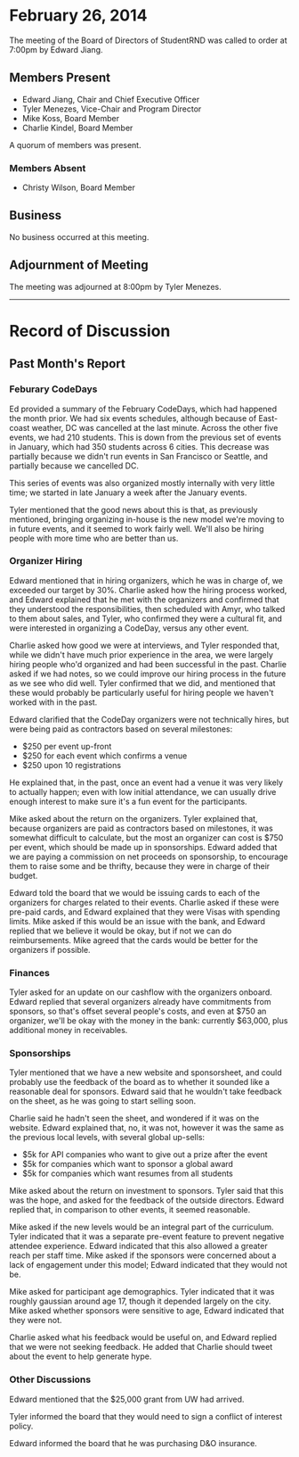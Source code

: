# February 26, 2014

The meeting of the Board of Directors of StudentRND was called to order at 7:00pm by Edward Jiang.

## Members Present

- Edward Jiang, Chair and Chief Executive Officer
- Tyler Menezes, Vice-Chair and Program Director
- Mike Koss, Board Member
- Charlie Kindel, Board Member

A quorum of members was present.

### Members Absent

- Christy Wilson, Board Member

## Business

No business occurred at this meeting.

## Adjournment of Meeting

The meeting was adjourned at 8:00pm by Tyler Menezes.

---- 

# Record of Discussion

## Past Month's Report

### Feburary CodeDays

Ed provided a summary of the February CodeDays, which had happened the month prior. We had six events schedules, although because of East-coast weather, DC was cancelled at the last minute. Across the other five events, we had 210 students. This is down from the previous set of events in January, which had 350 students across 6 cities. This decrease was partially because we didn't run events in San Francisco or Seattle, and partially because we cancelled DC.

This series of events was also organized mostly internally with very little time; we started in late January a week after the January events.

Tyler mentioned that the good news about this is that, as previously mentioned, bringing organizing in-house is the new model we're moving to in future events, and it seemed to work fairly well. We'll also be hiring people with more time who are better than us.

### Organizer Hiring

Edward mentioned that in hiring organizers, which he was in charge of, we exceeded our target by 30%. Charlie asked how the hiring process worked, and Edward explained that he met with the organizers and confirmed that they understood the responsibilities, then scheduled with Amyr, who talked to them about sales, and Tyler, who confirmed they were a cultural fit, and were interested in organizing a CodeDay, versus any other event.

Charlie asked how good we were at interviews, and Tyler responded that, while we didn't have much prior experience in the area, we were largely hiring people who'd organized and had been successful in the past. Charlie asked if we had notes, so we could improve our hiring process in the future as we see who did well. Tyler confirmed that we did, and mentioned that these would probably be particularly useful for hiring people we haven't worked with in the past.

Edward clarified that the CodeDay organizers were not technically hires, but were being paid as contractors based on several milestones:

- $250 per event up-front
- $250 for each event which confirms a venue
- $250 upon 10 registrations

He explained that, in the past, once an event had a venue it was very likely to actually happen; even with low initial attendance, we can usually drive enough interest to make sure it's a fun event for the participants.

Mike asked about the return on the organizers. Tyler explained that, because organizers are paid as contractors based on milestones, it was somewhat difficult to calculate, but the most an organizer can cost is $750 per event, which should be made up in sponsorships. Edward added that we are paying a commission on net proceeds on sponsorship, to encourage them to raise some and be thrifty, because they were in charge of their budget.

Edward told the board that we would be issuing cards to each of the organizers for charges related to their events. Charlie asked if these were pre-paid cards, and Edward explained that they were Visas with spending limits. Mike asked if this would be an issue with the bank, and Edward replied that we believe it would be okay, but if not we can do reimbursements. Mike agreed that the cards would be better for the organizers if possible.

### Finances

Tyler asked for an update on our cashflow with the organizers onboard. Edward replied that several organizers already have commitments from sponsors, so that's offset several people's costs, and even at $750 an organizer, we'll be okay with the money in the bank: currently $63,000, plus additional money in receivables.

### Sponsorships

Tyler mentioned that we have a new website and sponsorsheet, and could probably use the feedback of the board as to whether it sounded like a reasonable deal for sponsors. Edward said that he wouldn't take feedback on the sheet, as he was going to start selling soon.

Charlie said he hadn't seen the sheet, and wondered if it was on the website. Edward explained that, no, it was not, however it was the same as the previous local levels, with several global up-sells:

- $5k for API companies who want to give out a prize after the event
- $5k for companies which want to sponsor a global award
- $5k for companies which want resumes from all students

Mike asked about the return on investment to sponsors. Tyler said that this was the hope, and asked for the feedback of the outside directors. Edward replied that, in comparison to other events, it seemed reasonable.

Mike asked if the new levels would be an integral part of the curriculum. Tyler indicated that it was a separate pre-event feature to prevent negative attendee experience. Edward indicated that this also allowed a greater reach per staff time. Mike asked if the sponsors were concerned about a lack of engagement under this model; Edward indicated that they would not be.

Mike asked for participant age demographics. Tyler indicated that it was roughly gaussian around age 17, though it depended largely on the city. Mike asked whether sponsors were sensitive to age, Edward indicated that they were not.

Charlie asked what his feedback would be useful on, and Edward replied that we were not seeking feedback. He added that Charlie should tweet about the event to help generate hype.

### Other Discussions

Edward mentioned that the $25,000 grant from UW had arrived.

Tyler informed the board that they would need to sign a conflict of interest policy.

Edward informed the board that he was purchasing D&O insurance.